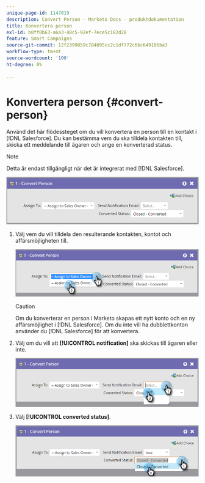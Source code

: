 ```yaml
---
unique-page-id: 1147019
description: Convert Person - Marketo Docs - produktdokumentation
title: Konvertera person
exl-id: b0ff0b63-a6a3-48c5-92ef-7ece5c182d28
feature: Smart Campaigns
source-git-commit: 12f2399859c784095cc2c1df772c66c649106ba3
workflow-type: tm+mt
source-wordcount: '100'
ht-degree: 0%

---
```


# Konvertera person {#convert-person}

Använd det här flödessteget om du vill konvertera en person till en kontakt i [!DNL Salesforce]. Du kan bestämma vem du ska tilldela kontakten till, skicka ett meddelande till ägaren och ange en konverterad status.

>[!NOTE]
>
>Detta är endast tillgängligt när det är integrerat med [!DNL Salesforce].

![](assets/convert-person-1.png)

1. Välj vem du vill tilldela den resulterande kontakten, kontot och affärsmöjligheten till.

   ![](assets/convert-person-2.png)

   >[!CAUTION]
   >
   >Om du konverterar en person i Marketo skapas ett nytt konto och en ny affärsmöjlighet i [!DNL Salesforce]. Om du inte vill ha dubblettkonton använder du [!DNL Salesforce] för att konvertera.

1. Välj om du vill att **[!UICONTROL notification]** ska skickas till ägaren eller inte.

   ![](assets/convert-person-3.png)

1. Välj **[!UICONTROL converted status]**.

   ![](assets/convert-person-4.png)
